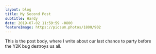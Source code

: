 ```yaml
---
layout: blog
title: My Second Post
subtitle: Hardy
date: 2019-07-02 11:59:59 -0800
featureImage: https://picsum.photos/1800/902
---
```

This is the post body, where I write about our last chance to party before the Y2K bug destroys us all.
